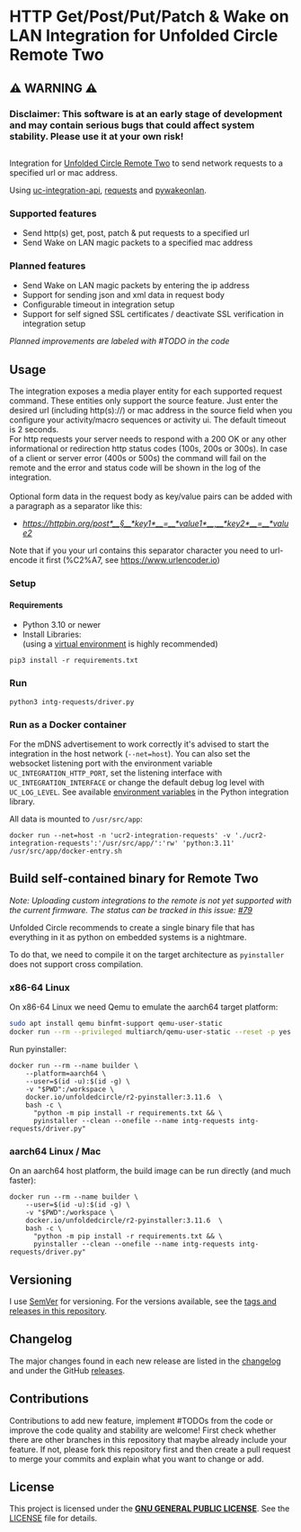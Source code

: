 # HTTP Get/Post/Put/Patch & Wake on LAN Integration for Unfolded Circle Remote Two

## ⚠️ WARNING ⚠️

### Disclaimer: This software is at an early stage of development and may contain serious bugs that could affect system stability. Please use it at your own risk!

##

Integration for [Unfolded Circle Remote Two](https://unfoldedcircle.com) to send network requests to a specified url or mac address.

Using [uc-integration-api](https://github.com/aitatoi/integration-python-library), [requests](https://github.com/psf/requests) and [pywakeonlan](https://github.com/remcohaszing/pywakeonlan).


### Supported features

- Send http(s) get, post, patch & put requests to a specified url
- Send Wake on LAN magic packets to a specified mac address


### Planned features

- Send Wake on LAN magic packets by entering the ip address
- Support for sending json and xml data in request body
- Configurable timeout in integration setup
- Support for self signed SSL certificates / deactivate SSL verification in integration setup

*Planned improvements are labeled with #TODO in the code*


## Usage

The integration exposes a media player entity for each supported request command. These entities only support the source feature. Just enter the desired url (including http(s)://) or mac address in the source field when you configure your activity/macro sequences or activity ui. The default timeout is 2 seconds.
<br>
For http requests your server needs to respond with a 200 OK or any other informational or redirection http status codes (100s, 200s or 300s). In case of a client or server error (400s or 500s) the command will fail on the remote and the error and status code will be shown in the log of the integration.
<br>
<br>
Optional form data in the request body as key/value pairs can be added with a paragraph as a separator like this:
- *https://httpbin.org/post*__§__*key1*__=__*value1*__,__*key2*__=__*value2*

Note that if you your url contains this separator character you need to url-encode it first (%C2%A7, see https://www.urlencoder.io)


### Setup

#### Requirements

- Python 3.10 or newer
- Install Libraries:  
  (using a [virtual environment](https://docs.python.org/3/library/venv.html) is highly recommended)

```shell
pip3 install -r requirements.txt
```

### Run

```shell
python3 intg-requests/driver.py
```

### Run as a Docker container

For the mDNS advertisement to work correctly it's advised to start the integration in the host network (`--net=host`). You can also set the websocket listening port with the environment variable `UC_INTEGRATION_HTTP_PORT`, set the listening interface with `UC_INTEGRATION_INTERFACE` or change the default debug log level with `UC_LOG_LEVEL`. See available [environment variables](https://github.com/unfoldedcircle/integration-python-library#environment-variables)
in the Python integration library.

All data is mounted to `/usr/src/app`:

```shell
docker run --net=host -n 'ucr2-integration-requests' -v './ucr2-integration-requests':'/usr/src/app/':'rw' 'python:3.11' /usr/src/app/docker-entry.sh
```

## Build self-contained binary for Remote Two

*Note: Uploading custom integrations to the remote is not yet supported with the current firmware. The status can be tracked in this issue: [#79](https://github.com/unfoldedcircle/feature-and-bug-tracker/issues/79)*

Unfolded Circle recommends to create a single binary file that has everything in it as python on embedded systems is a nightmare.

To do that, we need to compile it on the target architecture as `pyinstaller` does not support cross compilation.

### x86-64 Linux

On x86-64 Linux we need Qemu to emulate the aarch64 target platform:

```bash
sudo apt install qemu binfmt-support qemu-user-static
docker run --rm --privileged multiarch/qemu-user-static --reset -p yes
```

Run pyinstaller:

```shell
docker run --rm --name builder \
    --platform=aarch64 \
    --user=$(id -u):$(id -g) \
    -v "$PWD":/workspace \
    docker.io/unfoldedcircle/r2-pyinstaller:3.11.6  \
    bash -c \
      "python -m pip install -r requirements.txt && \
      pyinstaller --clean --onefile --name intg-requests intg-requests/driver.py"
```

### aarch64 Linux / Mac

On an aarch64 host platform, the build image can be run directly (and much faster):

```shell
docker run --rm --name builder \
    --user=$(id -u):$(id -g) \
    -v "$PWD":/workspace \
    docker.io/unfoldedcircle/r2-pyinstaller:3.11.6  \
    bash -c \
      "python -m pip install -r requirements.txt && \
      pyinstaller --clean --onefile --name intg-requests intg-requests/driver.py"
```

## Versioning

I use [SemVer](http://semver.org/) for versioning. For the versions available, see the
[tags and releases in this repository](/releases).

## Changelog

The major changes found in each new release are listed in the [changelog](CHANGELOG.md)
and under the GitHub [releases](/releases).

## Contributions

Contributions to add new feature, implement #TODOs from the code or improve the code quality and stability are welcome! First check whether there are other branches in this repository that maybe already include your feature. If not, please fork this repository first and then create a pull request to merge your commits and explain what you want to change or add.

## License

This project is licensed under the [**GNU GENERAL PUBLIC LICENSE**](https://choosealicense.com/licenses/gpl-3.0/).
See the [LICENSE](LICENSE) file for details.
